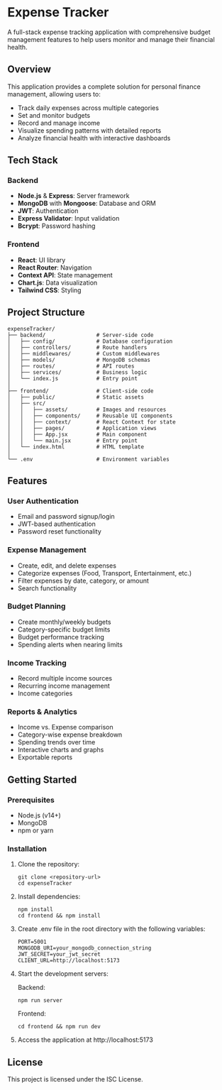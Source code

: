# Expense Tracker

A full-stack expense tracking application with comprehensive budget management features to help users monitor and manage their financial health.

## Overview

This application provides a complete solution for personal finance management, allowing users to:
- Track daily expenses across multiple categories
- Set and monitor budgets
- Record and manage income
- Visualize spending patterns with detailed reports
- Analyze financial health with interactive dashboards

## Tech Stack

### Backend
- **Node.js** & **Express**: Server framework
- **MongoDB** with **Mongoose**: Database and ORM
- **JWT**: Authentication
- **Express Validator**: Input validation
- **Bcrypt**: Password hashing

### Frontend
- **React**: UI library
- **React Router**: Navigation
- **Context API**: State management
- **Chart.js**: Data visualization
- **Tailwind CSS**: Styling

## Project Structure

```
expenseTracker/
├── backend/                # Server-side code
│   ├── config/             # Database configuration
│   ├── controllers/        # Route handlers
│   ├── middlewares/        # Custom middlewares
│   ├── models/             # MongoDB schemas
│   ├── routes/             # API routes
│   ├── services/           # Business logic
│   └── index.js            # Entry point
│
├── frontend/               # Client-side code
│   ├── public/             # Static assets
│   ├── src/
│   │   ├── assets/         # Images and resources
│   │   ├── components/     # Reusable UI components
│   │   ├── context/        # React Context for state
│   │   ├── pages/          # Application views
│   │   ├── App.jsx         # Main component
│   │   └── main.jsx        # Entry point
│   └── index.html          # HTML template
│
└── .env                    # Environment variables
```

## Features

### User Authentication
- Email and password signup/login
- JWT-based authentication
- Password reset functionality

### Expense Management
- Create, edit, and delete expenses
- Categorize expenses (Food, Transport, Entertainment, etc.)
- Filter expenses by date, category, or amount
- Search functionality

### Budget Planning
- Create monthly/weekly budgets
- Category-specific budget limits
- Budget performance tracking
- Spending alerts when nearing limits

### Income Tracking
- Record multiple income sources
- Recurring income management
- Income categories

### Reports & Analytics
- Income vs. Expense comparison
- Category-wise expense breakdown
- Spending trends over time
- Interactive charts and graphs
- Exportable reports

## Getting Started

### Prerequisites
- Node.js (v14+)
- MongoDB
- npm or yarn

### Installation

1. Clone the repository:
   ```
   git clone <repository-url>
   cd expenseTracker
   ```

2. Install dependencies:
   ```
   npm install
   cd frontend && npm install
   ```

3. Create .env file in the root directory with the following variables:
   ```
   PORT=5001
   MONGODB_URI=your_mongodb_connection_string
   JWT_SECRET=your_jwt_secret
   CLIENT_URL=http://localhost:5173
   ```

4. Start the development servers:
   
   Backend:
   ```
   npm run server
   ```
   
   Frontend:
   ```
   cd frontend && npm run dev
   ```

5. Access the application at http://localhost:5173

## License

This project is licensed under the ISC License. 